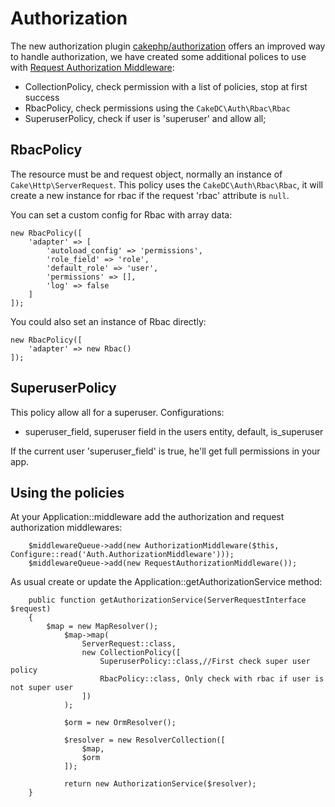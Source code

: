 Authorization
=============
The new authorization plugin [cakephp/authorization](https://github.com/cakephp/authorization/)
offers an improved way to handle authorization, we have created some additional polices to use
with [Request Authorization Middleware](https://github.com/cakephp/authorization/blob/master/src/Middleware/RequestAuthorizationMiddleware.php):

 - CollectionPolicy, check permission with a list of policies, stop at first success
 - RbacPolicy, check permissions using the `CakeDC\Auth\Rbac\Rbac`
 - SuperuserPolicy, check if user is 'superuser' and allow all;

RbacPolicy
----------
The resource must be and request object, normally an instance of `Cake\Http\ServerRequest`. This
policy uses the `CakeDC\Auth\Rbac\Rbac`, it will create a new instance for rbac if the request
'rbac' attribute is `null`.

You can set a custom config for Rbac with array data:

```
new RbacPolicy([
    'adapter' => [
        'autoload_config' => 'permissions',
        'role_field' => 'role',
        'default_role' => 'user',
        'permissions' => [],
        'log' => false
    ]
]);
```

You could also set an instance of Rbac directly:
```
new RbacPolicy([
    'adapter' => new Rbac()
]);
```

SuperuserPolicy
---------------
This policy allow all for a superuser. Configurations:
 - superuser_field, superuser field in the users entity, default, is_superuser

If the current user 'superuser_field' is true, he'll get full permissions in your app.

Using the policies
------------------

At your Application::middleware add the authorization and request authorization middlewares:
 
```
    $middlewareQueue->add(new AuthorizationMiddleware($this, Configure::read('Auth.AuthorizationMiddleware')));
    $middlewareQueue->add(new RequestAuthorizationMiddleware());
```

As usual create or update the Application::getAuthorizationService method:
   
```
    public function getAuthorizationService(ServerRequestInterface $request)
    {
        $map = new MapResolver();
            $map->map(
                ServerRequest::class,
                new CollectionPolicy([
                    SuperuserPolicy::class,//First check super user policy
                    RbacPolicy::class, Only check with rbac if user is not super user
                ])
            );
    
            $orm = new OrmResolver();
    
            $resolver = new ResolverCollection([
                $map,
                $orm
            ]);
    
            return new AuthorizationService($resolver);
    }     
```
